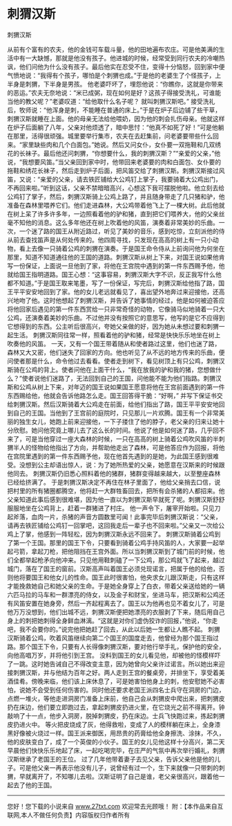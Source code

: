 # 刺猬汉斯

刺猬汉斯 

从前有个富有的农夫，他的金钱可车载斗量，他的田地遍布农庄。可是他美满的生活中有一大缺憾，那就是他没有孩子。他进城的时候，经常受到同行农夫的冷嘲热讽，他们问他为什么没有孩子。最后他实在忍受不住，变得十分恼怒，回到家中便气愤地说：“我得有个孩子，哪怕是个刺猬也成。”于是他的老婆生了个怪孩子，上半身是刺猬，下半身是男孩。 
他老婆吓坏了，埋怨他说：“你瞧你，这就是你带来的恶运。”农夫无奈地说：“米已成粥，现在如何是好？这孩子得接受洗礼，可谁能当他的教父呢？”老婆叹道：“给他取什么名子呢？ 
就叫刺猬汉斯吧。” 
接受洗礼后，牧师说：“他浑身是刺，不能睡在普通的床上。”于是在炉子后边铺了些干草，刺猬汉斯就睡在上面。他的母亲无法给他喂奶，因为他的刺会扎伤母亲。他就这样在炉子后面躺了八年，父亲对他烦透了，暗中思忖：“他真不如死了好！”可是他躺在那里，活得很顽强。城里要举行集市，农夫在去赶集前，问老婆要带些什么回来。“家里缺些肉和几个白面包。”她说。然后又问女仆，女仆要一双拖鞋和几双绣花的长袜子。最后他还问刺猬，“你想要什么，我的刺猬汉斯？”“亲爱的父亲，”他说，“我想要风笛。”当父亲回到家中时，他带回来老婆要的肉和白面包、女仆要的拖鞋和绣花长袜子，然后走到炉子后面，把风笛交给了刺猬汉斯。刺猬汉斯接过风笛，又说：“亲爱的父亲，请去铁匠铺给大公鸡钉上掌子，我要骑着大公鸡出门，不再回来啦。”听到这话，父亲不禁暗暗高兴，心想这下我可摆脱他啦。他立刻去给公鸡钉了掌子，然后，刺猬汉斯骑上公鸡上路了，并且随身带走了几只猪和驴，他准备在森林里喂养它们。他们走进森林，大公鸡带着他飞上了一棵大树。此后他就在树上呆了许多许多年，一边照看着他的驴和猪，直到把它们喂养大，他的父亲丝毫不知他的消息。这么多年他还在树上吹着他的风笛，演奏着非常美妙的乐曲。一次，一个迷了路的国王从附近路过，听见了美妙的音乐，感到吃惊，立刻派他的侍从前去查找笛声是从何处传来的。他四周寻找，只发现在高高的树上有一只小动物，看上去像一只骑着公鸡的刺猬在演奏。于是国王命令侍从上前询问他为何坐在那里，知道不知道通往他的王国的道路。刺猬汉斯从树上下来，对国王说如果他肯写一份保证，上面说一旦他到了家，将他在王宫院中遇到的第一件东西赐予他，他就给国王指明道路。国王心想：“这事容易，刺猬汉斯大字不识，反正我写什么他都不知道。”于是国王取来笔墨，写了一份保证，写完后，刺猬汉斯给他指了路，国王平平安安地回到了家。他的女儿老远就看见了，喜出望外地奔过来迎接他，还高兴地吻了他。这时他想起了刺猬汉斯，并告诉了她事情的经过，他是如何被迫答应将他回家后遇见的第一件东西赏给一只非常奇怪的动物，它像骑马似地骑着一只大公鸡，还演奏着美妙的乐曲。不过他并没有按照它的意思写，他写的是它不应得到它想得到的东西。公主听后很高兴，夸她父亲做的好，因为她从未想过要和刺猬一起生活。 
刺猬汉斯同往常一样，照看着他的驴和猪，经常是快快乐乐地坐在树上吹奏他的风笛。 
一天，又有一个国王带着随从和使者路过这里，他们也迷了路，森林又大又密，他们迷失了回家的方向。他也听见了从不远的地方传来的乐曲，便问使者那是什么，命令他过去看看。使者走到树下，看见树顶上有只公鸡，刺猬汉斯骑在公鸡的背上。使者问他在上面干什么，“我在放我的驴和我的猪，您想做什么？”使者说他们迷路了，无法回到自己的王国，问他能不能为他们指路。刺猬汉斯和公鸡从树上下来，对年迈的国王说如果国王愿意将他在王宫前面遇到的第一件东西赐给他，他就会告诉他路怎么走。国王回答得干脆：“好啊，” 
并写下保证书交给刺猬汉斯。然后汉斯骑着大公鸡走在前面，给他们指出了路，国王平平安安地回到自己的王国。当他到了王宫前的庭院时，只见那儿一片欢腾。国王有一个非常美丽的独生女儿，她跑上前来迎接他，一下子搂住了他的脖子，老父亲的归来让她十分欣慰。她问他究竟上哪儿去了这么长的时间。他说了他是如何迷了路，几乎回不来了，可是当他穿过一座大森林的时候，一只在高高的树上骑着公鸡吹风笛的半刺猬半人的怪物给他指出了方向，并帮助他走出了森林，可是他答应作为回报，将他在宫院里遇到的第一件东西赐予他，现在他首先遇到的是她，为此国王感到很难受。没想到公主却语出惊人，说：为了她所热爱的父亲，她愿意在汉斯来的时候跟他同去。 
刺猬汉斯仍旧悉心照料着他的猪群，猪群变得越来越大，以至整座森林已经给挤满了。 
于是刺猬汉斯决定不再住在林子里面了，他给父亲捎去口信，说把村里的所有猪圈都腾空，他将赶一大群牲畜回去，把所有会杀猪的人都招来。他父亲知道此事后感到很难堪，因为他一直以为刺猬汉斯早就死了呢。刺猬汉斯舒舒服服地坐在公鸡背上，赶着一群猪进了村庄。 
他一声令下，屠宰开始啦。只见刀起斧落，血肉一片，杀猪的声音方圆数里可闻！此事完毕后刺猬汉斯说：“父亲，请再去铁匠铺给公鸡钉一回掌吧，这回我走后一辈子也不回来啦。”父亲又一次给公鸡上了掌，他感到一阵轻松，因为刺猬汉斯永远不回来了。 
刺猬汉斯骑着公鸡到了第一个王国。那里的国王下令，只要看到骑着公鸡手持风笛的人，大家要一起举起弓箭，拿起刀枪，把他阻挡在王宫外面。所以当刺猬汉斯到了城门前的时候，他们全都举起枪矛向他冲来。只见他用鞋刺磕了一下公鸡，那公鸡就飞了起来，越过城门，落在了国王的窗前。汉斯高声叫着国王必须兑现诺言，把属于他的给他，否则他将要国王和他女儿的性命。国王此时很害怕，他央求女儿跟汉斯走，只有这样才能挽救她自己和她父亲的生命。于是她全身穿上了白衣，带着父亲送给她的一辆六匹马拉的马车和一群漂亮的侍女，以及金子和财宝，坐进马车，把汉斯和公鸡还有风笛安置在她身旁，然后一齐起程离去了。国王以为他再也见不着女儿了，可是他万万没想到，他们出城不远，刺猬汉斯便把她漂亮的衣服剥了下来，随后用自己身上的刺把她刺得全身鲜血淋漓。“这就是对你们虚伪狡诈的回报，”他说，“你走吧，我不会要你的。”说完他把她赶了回去，从此以后她一生都让人瞧不起。 
刺猬汉斯骑着公鸡，吹着风笛继续向第二个国王的国度走去，他曾经为那个国王指过路。那个国王下令，只要有人长得像刺猬汉斯，要对他行举手礼，保护他的安全，向他高唱万岁，并将他引到王宫。 
没料到国王的女儿看见他，却被他的怪模样吓了一跳。这时她告诫自己不得改变主意，因为她曾向父亲许过诺言。所以她出来迎接刺猬汉斯，并与他结为百年之好。两人走到王宫的餐桌旁，并排坐下，享受着美酒佳肴。傍晚来临，他们该上床休息了，可是她害怕他身上的刺，他安慰她不必害怕，说她不会受到任何伤害的。同时他还要求老国王派四名士兵守在洞房的门边，点燃一堆火，等他走进洞房门准备上床前，他自己会从刺猬皮中爬出来，把刺猬皮扔在床边，他们要立即跑过去，拿起刺猬皮扔进火里，在它烧光之前不得离开。钟敲响了十一点，他步入洞房，脱掉刺猬皮，扔在床边。士兵飞快跑过来，拣起刺猬皮扔进火中。 
等火把皮烧成了灰，他得救啦，变成了人的模样躺在床上，全身漆黑好像被火烧过一样。国王派来御医，用昂贵的药膏给他全身擦洗、涂抹，不久，他的皮肤变白了，成了一个英俊的小伙子。国王的女儿见他这样十分高兴，第二天早晨他们快快乐乐地起了床，一起吃喝完毕，在庄严的气氛中再次举行婚礼，刺猬汉斯继承了老国王的王位。 
过了几年他带着妻子去见父亲，告诉父亲他是他的儿子。可是他父亲一再表示他没有儿子，说曾经有过一个，生下来就像一只带刺的刺猬，早就离开了，不知哪儿去啦。汉斯证明了自己是谁，老父亲很高兴，跟着他一起去了他的王国。 

                  
--------------------
您好！您下载的小说来自 www.27txt.com 欢迎常去光顾哦！
附：【本作品来自互联网,本人不做任何负责】内容版权归作者所有